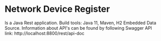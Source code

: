 # Network Device Register
Is a Java Rest application.
Build tools: Java 11, Maven, H2 Embedded Data Source.
Information about API's can be found by following Swagger API link: http://localhost:8800/rest/api-doc
